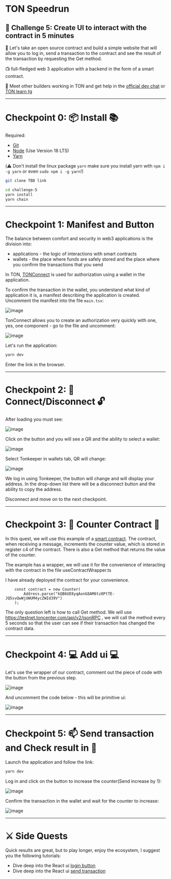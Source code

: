 # TON Speedrun 

## 🚩 Challenge 5: Create UI to interact with the contract in 5 minutes

🎫 Let's take an open source contract and build a simple website that will allow you to log in, send a transaction to the contract and see the result of the transaction by requesting the Get method.

📺 full-fledged web 3 application with a backend in the form of a smart contract.

💬 Meet other builders working in TON and get help in the [official dev chat](https://t.me/tondev_eng) or [TON learn tg](https://t.me/ton_learn)

---

# Checkpoint 0: 📦 Install 📚

Required: 
* [Git](https://git-scm.com/downloads)
* [Node](https://nodejs.org/en/download/) (Use Version 18 LTS)
* [Yarn](https://classic.yarnpkg.com/en/docs/install/#mac-stable)

(⚠️ Don't install the linux package `yarn` make sure you install yarn with `npm i -g yarn` or even `sudo npm i -g yarn`!)

```sh
git clone TBD link
```
```sh
cd challenge-5
yarn install
yarn chain
```
---

# Checkpoint 1: Manifest and Button

The balance between comfort and security in web3 applications is the division into:
- applications - the logic of interactions with smart contracts
- wallets - the place where funds are safely stored and the place where you confirm the transactions that you send

In TON, [TONConnect](https://www.npmjs.com/package/@tonconnect/sdk) is used for authorization using a wallet in the application.

To confirm the transaction in the wallet, you understand what kind of application it is, a manifest describing the application is created. Uncomment the manifest into the file `main.tsx`:

![image](https://user-images.githubusercontent.com/18370291/256482822-00810129-21e0-4ae5-b76a-39de3ec44aa8.png)

TonConnect allows you to create an authorization very quickly with one, yes, one component - go to the file and uncomment:

![image](https://user-images.githubusercontent.com/18370291/256483195-4b0db34f-944c-4e19-ae85-f10f24313327.png)

Let's run the application:

```sh
yarn dev
```

Enter the link in the browser.

---

# Checkpoint 2:  🔑 Connect/Disconnect 🔓

After loading you must see:
	
![image](https://user-images.githubusercontent.com/18370291/246772802-49be02b5-6612-450a-8b72-8da3d2d68f28.png)

Click on the button and you will see a QR and the ability to select a wallet:

![image](https://user-images.githubusercontent.com/18370291/246774239-3666e7ce-d496-4da5-a0de-92ee32721395.png)

Select Tonkeeper in wallets tab, QR will change:

![image](https://user-images.githubusercontent.com/18370291/246774718-49b0114c-938a-44bc-8ad8-ff48c72aa0f0.png)

We log in using Tonkeeper, the button will change and will display your address. In the drop-down list there will be a disconnect button and the ability to copy the address.

Disconnect and move on to the next checkpoint.

---

# Checkpoint 3: 🤖 Counter Contract 📜

In this quest, we will use this example of a [smart contract](https://github.com/ton-org/blueprint/tree/5b234d83fae6e73234ed32a38cdf0b1558f7cc93/example). The contract, when receiving a message, increments the counter value, which is stored in register c4 of the contract. There is also a Get method that returns the value of the counter.

The example has a wrapper, we will use it for the convenience of interacting with the contract in the file useContractWrapper.ts

I have already deployed the contract for your convenience. 

        const contract = new Counter(
            Address.parse("kQB6UE8yqAonG8AM6tz8PtTE-JQ5svQwWjUWUM4ycZWId39V")
        );

The only question left is how to call Get method. We will use https://testnet.toncenter.com/api/v2/jsonRPC , we will call the method every 5 seconds so that the user can see if their transaction has changed the contract data.

---

# Checkpoint 4: 💻 Add ui 💻

Let's use the wrapper of our contract, comment out the piece of code with the button from the previous step.

![image](https://user-images.githubusercontent.com/18370291/256514220-2731716d-80c3-41e1-9206-1e92aa5c549a.png)

And uncomment the code below - this will be primitive ui:

![image](https://user-images.githubusercontent.com/18370291/256514400-7c28935c-f543-4f07-bcab-e05511d7c526.png)

---

# Checkpoint 5: 📫 Send transaction and Check result in  📮

Launch the application and follow the link:

```sh
yarn dev
```

Log in and click on the button to increase the counter(Send increase by 1):

![image](https://user-images.githubusercontent.com/18370291/256515537-6e7cc55c-0e09-4d67-873f-2100b3d472d5.png)

Confirm the transaction in the wallet and wait for the counter to increase:

![image](https://user-images.githubusercontent.com/18370291/256516167-4b521571-60d6-439e-9556-595f45c59761.png)

---

# ⚔️ Side Quests

Quick results are great, but to play longer, enjoy the ecosystem, I suggest you the following tutorials:
- Dive deep into the React ui [login button](https://github.com/romanovichim/TonFunClessons_Eng/blob/main/lessons/tonconnect/button.md)
- Dive deep into the React ui [send transaction](https://github.com/romanovichim/TonFunClessons_Eng/blob/main/lessons/tonconnect/sendtx.md)





